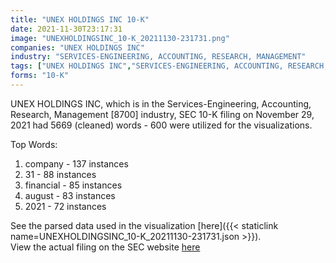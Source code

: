 ```yaml
---
title: "UNEX HOLDINGS INC 10-K"
date: 2021-11-30T23:17:31
image: "UNEXHOLDINGSINC_10-K_20211130-231731.png"
companies: "UNEX HOLDINGS INC"
industry: "SERVICES-ENGINEERING, ACCOUNTING, RESEARCH, MANAGEMENT"
tags: ["UNEX HOLDINGS INC","SERVICES-ENGINEERING, ACCOUNTING, RESEARCH, MANAGEMENT","11-29-2021","10-K"]
forms: "10-K"
---
```

UNEX HOLDINGS INC, which is in the Services-Engineering, Accounting, Research, Management [8700] industry, SEC 10-K filing on November 29, 2021 had 5669 (cleaned) words - 600 were utilized for the visualizations.

Top Words:
1. company - 137 instances
2. 31 - 88 instances
3. financial - 85 instances
4. august - 83 instances
5. 2021 - 72 instances


See the parsed data used in the visualization [here]({{< staticlink name=UNEXHOLDINGSINC_10-K_20211130-231731.json >}}).  
View the actual filing on the SEC website [here](https://www.sec.gov/Archives/edgar/data/1700844/0001493152-21-029975.txt)